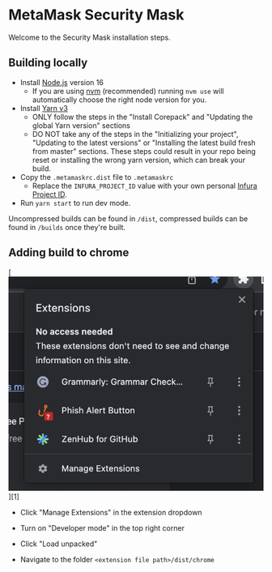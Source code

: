 # MetaMask Security Mask

Welcome to the Security Mask installation steps.

## Building locally

- Install [Node.js](https://nodejs.org) version 16
  - If you are using [nvm](https://github.com/nvm-sh/nvm#installing-and-updating) (recommended) running `nvm use` will automatically choose the right node version for you.
- Install [Yarn v3](https://yarnpkg.com/getting-started/install)
    - ONLY follow the steps in the "Install Corepack" and "Updating the global Yarn version" sections
    - DO NOT take any of the steps in the "Initializing your project", "Updating to the latest versions" or "Installing the latest build fresh from master" sections. These steps could result in your repo being reset or installing the wrong yarn version, which can break your build.
- Copy the `.metamaskrc.dist` file to `.metamaskrc`
  - Replace the `INFURA_PROJECT_ID` value with your own personal [Infura Project ID](https://infura.io/docs).
- Run `yarn start` to run dev mode.

Uncompressed builds can be found in `/dist`, compressed builds can be found in `/builds` once they're built.

## Adding build to chrome

[![Extension Menu](./security-mask-install/extension-menu.png)][1]

- Click "Manage Extensions" in the extension dropdown

- Turn on "Developer mode" in the top right corner

- Click "Load unpacked"

- Navigate to the folder `<extension file path>/dist/chrome`